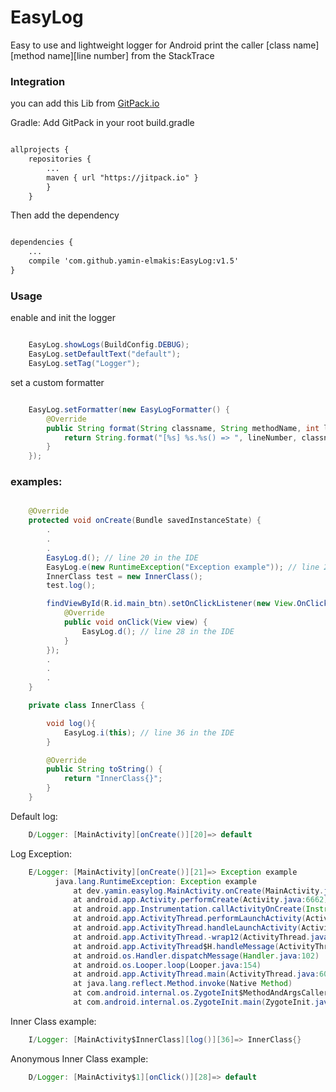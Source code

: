 # EasyLog
Easy to use and lightweight logger for Android
print the caller [class name][method name][line number] from the StackTrace

### Integration

you can add this Lib from [GitPack.io](https://jitpack.io/#yamin-elmakis/EasyLog)

Gradle:
Add GitPack in your root build.gradle

``` xml

allprojects {
    repositories {
        ...
        maven { url "https://jitpack.io" }
        }
    }

```

Then add the dependency

``` xml

dependencies {
    ...
    compile 'com.github.yamin-elmakis:EasyLog:v1.5'
}

```

### Usage

enable and init the logger

``` java

    EasyLog.showLogs(BuildConfig.DEBUG);
    EasyLog.setDefaultText("default");
    EasyLog.setTag("Logger");

```

set a custom formatter

``` java

    EasyLog.setFormatter(new EasyLogFormatter() {
        @Override
        public String format(String classname, String methodName, int lineNumber) {
            return String.format("[%s] %s.%s() => ", lineNumber, classname, methodName);
        }
    });

```

### examples:

``` java

    @Override
    protected void onCreate(Bundle savedInstanceState) {
        .
        .
        .
        EasyLog.d(); // line 20 in the IDE
        EasyLog.e(new RuntimeException("Exception example")); // line 21 in the IDE
        InnerClass test = new InnerClass();
        test.log();

        findViewById(R.id.main_btn).setOnClickListener(new View.OnClickListener() {
            @Override
            public void onClick(View view) {
                EasyLog.d(); // line 28 in the IDE
            }
        });
        .
        .
        .
	}

    private class InnerClass {

        void log(){
            EasyLog.i(this); // line 36 in the IDE
        }

        @Override
        public String toString() {
            return "InnerClass{}";
        }
    }

```

Default log:
``` java
    D/Logger: [MainActivity][onCreate()][20]=> default
```

Log Exception:
``` java
    E/Logger: [MainActivity][onCreate()][21]=> Exception example
          java.lang.RuntimeException: Exception example
              at dev.yamin.easylog.MainActivity.onCreate(MainActivity.java:23)
              at android.app.Activity.performCreate(Activity.java:6662)
              at android.app.Instrumentation.callActivityOnCreate(Instrumentation.java:1118)
              at android.app.ActivityThread.performLaunchActivity(ActivityThread.java:2599)
              at android.app.ActivityThread.handleLaunchActivity(ActivityThread.java:2707)
              at android.app.ActivityThread.-wrap12(ActivityThread.java)
              at android.app.ActivityThread$H.handleMessage(ActivityThread.java:1460)
              at android.os.Handler.dispatchMessage(Handler.java:102)
              at android.os.Looper.loop(Looper.java:154)
              at android.app.ActivityThread.main(ActivityThread.java:6077)
              at java.lang.reflect.Method.invoke(Native Method)
              at com.android.internal.os.ZygoteInit$MethodAndArgsCaller.run(ZygoteInit.java:866)
              at com.android.internal.os.ZygoteInit.main(ZygoteInit.java:756)
```

Inner Class example:
``` java
    I/Logger: [MainActivity$InnerClass][log()][36]=> InnerClass{}
```

Anonymous Inner Class example:
``` java
    D/Logger: [MainActivity$1][onClick()][28]=> default
```